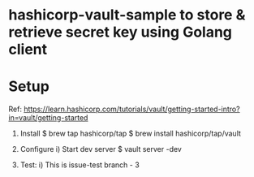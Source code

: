 # hashicorp-vault-sample to store & retrieve secret key using Golang client

# Setup
Ref: https://learn.hashicorp.com/tutorials/vault/getting-started-intro?in=vault/getting-started

1) Install 
$ brew tap hashicorp/tap
$ brew install hashicorp/tap/vault

2) Configure
i) Start dev server
$ vault server -dev

3) Test:
i) This is issue-test branch - 3
